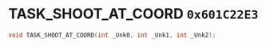 # TASK_SHOOT_AT_COORD `0x601C22E3`

```cpp
void TASK_SHOOT_AT_COORD(int _Unk0, int _Unk1, int _Unk2);
```
